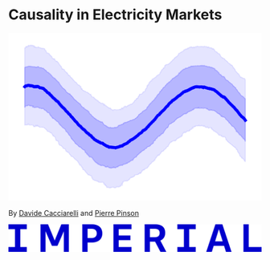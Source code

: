 # Causality in Electricity Markets

![Cover Image](curve_plot.png)


By  [Davide Cacciarelli](https://sites.google.com/view/dcacciarelli) and [Pierre Pinson](https://pierrepinson.com/)


![University Logo](imperial_logo.png)
